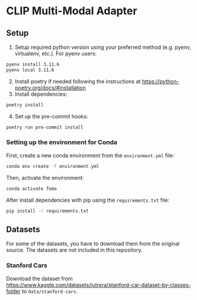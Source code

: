 # CLIP Multi-Modal Adapter

## Setup

1. Setup required python version using your preferred method (e.g. pyenv, virtualenv, etc.). For pyenv users:

```bash
pyenv install 3.11.6
pyenv local 3.11.6
```

2. Install poetry if needed following the instructions at https://python-poetry.org/docs/#installation
3. Install dependencies:

```bash
poetry install
```

4. Set up the pre-commit hooks:

```bash
poetry run pre-commit install
```

### Setting up the environment for Conda

First, create a new conda environment from the `environment.yml` file:

```bash
conda env create -f environment.yml
```

Then, activate the environment:

```bash
conda activate fomo
```

After install dependencies with pip using the `requirements.txt` file:

```bash
pip install -r requirements.txt
```

## Datasets

For some of the datasets, you have to download them from the original source. The datasets are not included in this repository.

### Stanford Cars

Download the dataset from https://www.kaggle.com/datasets/jutrera/stanford-car-dataset-by-classes-folder to `data/stanford-cars`.
